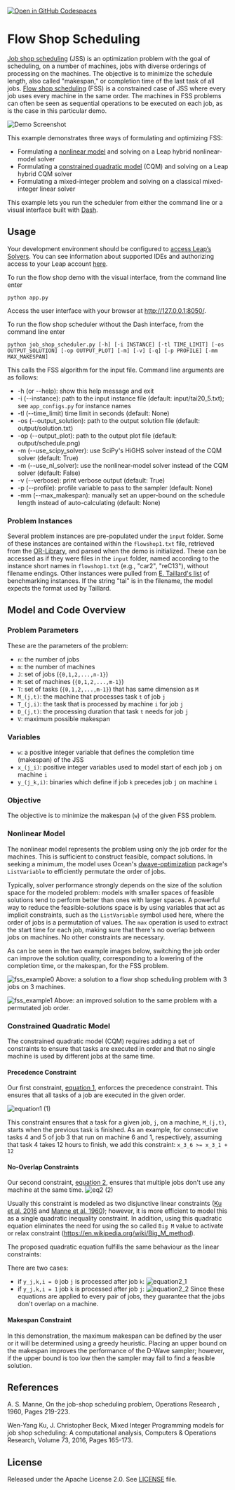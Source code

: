 [![Open in GitHub Codespaces](
  https://img.shields.io/badge/Open%20in%20GitHub%20Codespaces-333?logo=github)](
  https://codespaces.new/dwave-examples/flow-shop-scheduling?quickstart=1)

# Flow Shop Scheduling
[Job shop scheduling](https://en.wikipedia.org/wiki/Job-shop_scheduling) (JSS) is an optimization problem with the goal of scheduling, on a number of machines, jobs with diverse orderings of processing on the machines. The objective is to minimize the schedule length, also called "makespan," or completion time of the last task of all jobs. [Flow shop scheduling](https://en.wikipedia.org/wiki/Flow-shop_scheduling) (FSS) is a constrained case of JSS where every job uses every machine in the same order. The machines in FSS problems can often be seen as sequential operations to be executed on each job, as is the case in this particular demo.

![Demo Screenshot](_static/screenshot.png)

This example demonstrates three ways of formulating and optimizing FSS:

*    Formulating a
     [nonlinear model](https://docs.ocean.dwavesys.com/en/stable/concepts/nl_model.html)
     and solving on a Leap hybrid nonlinear-model solver
*    Formulating a
     [constrained quadratic model](https://docs.ocean.dwavesys.com/en/stable/concepts/cqm.html)
     (CQM) and solving on a Leap hybrid CQM solver
*    Formulating a mixed-integer problem and solving on a classical mixed-integer linear solver

This example lets you run the scheduler from either the command line or a visual interface built with [Dash](https://dash.plotly.com/).

## Usage
Your development environment should be configured to
[access Leap’s Solvers](https://docs.ocean.dwavesys.com/en/stable/overview/sapi.html).
You can see information about supported IDEs and authorizing access to your
Leap account [here](https://docs.dwavesys.com/docs/latest/doc_leap_dev_env.html).

To run the flow shop demo with the visual interface, from the command line enter

    python app.py

Access the user interface with your browser at http://127.0.0.1:8050/.

To run the flow shop scheduler without the Dash interface, from the command line enter

    python job_shop_scheduler.py [-h] [-i INSTANCE] [-tl TIME_LIMIT] [-os OUTPUT_SOLUTION] [-op OUTPUT_PLOT] [-m] [-v] [-q] [-p PROFILE] [-mm MAX_MAKESPAN]

This calls the FSS algorithm for the input file. Command line arguments are as follows:
- -h (or --help): show this help message and exit
- -i (--instance): path to the input instance file (default: input/tai20_5.txt); see `app_configs.py` for instance names
- -tl (--time_limit) time limit in seconds (default: None)
- -os (--output_solution): path to the output solution file (default: output/solution.txt)
- -op (--output_plot): path to the output plot file (default: output/schedule.png)
- -m (--use_scipy_solver): use SciPy's HiGHS solver instead of the CQM solver (default: True)
- -m (--use_nl_solver): use the nonlinear-model solver instead of the CQM solver (default: False)
- -v (--verbose): print verbose output (default: True)
- -p (--profile): profile variable to pass to the sampler (default: None)
- -mm (--max_makespan): manually set an upper-bound on the schedule length instead of auto-calculating (default: None)

### Problem Instances

Several problem instances are pre-populated under the `input` folder. Some of these instances are contained within the `flowshop1.txt` file, retrieved from the [OR-Library], and parsed when the demo is initialized. These can be accessed as if they were files in the `input` folder, named according to the instance short names in `flowshop1.txt` (e.g., "car2", "reC13"), without filename endings. Other instances were pulled from [E. Taillard's list] of benchmarking instances. If the string "tai" is in the filename, the model expects the format used by Taillard.

## Model and Code Overview

### Problem Parameters

These are the parameters of the problem:

- `n`: the number of jobs
- `m`: the number of machines
- `J`: set of jobs (`{0,1,2,...,n-1}`)
- `M`: set of machines (`{0,1,2,...,m-1}`)
- `T`: set of tasks (`{0,1,2,...,m-1}`) that has same dimension as `M`
- `M_(j,t)`:  the machine that processes task `t` of job `j`
- `T_(j,i)`: the task that is processed by machine `i` for job `j`
- `D_(j,t)`:  the processing duration that task `t` needs for job `j`
- `V`:  maximum possible makespan

### Variables

- `w`: a positive integer variable that defines the completion time (makespan)
of the JSS
- `x_(j_i)`: positive integer variables used to model start of each job `j` on
  machine `i`
- `y_(j_k,i)`: binaries which define if job `k` precedes job `j` on machine `i`

### Objective

The objective is to minimize the makespan (`w`) of the given FSS problem.

### Nonlinear Model

The nonlinear model represents the problem using only the job order for the machines. This is 
sufficient to construct feasible, compact solutions. In seeking a minimum, the model uses Ocean's
[dwave-optimization](https://docs.ocean.dwavesys.com/en/stable/docs_optimization/sdk_index.html)
package's ``ListVariable`` to efficiently permutate the order of jobs.

Typically, solver performance strongly depends on the size of the solution space for the modeled
problem: models with smaller spaces of feasible solutions tend to perform better than ones with
larger spaces. A powerful way to reduce the feasible-solutions space is by using variables that act
as implicit constraints, such as the ``ListVariable`` symbol used here, where the order of jobs is a
permutation of values. The ``max`` operation is used to extract the start time for each job, making
sure that there's no overlap between jobs on machines. No other constraints are necessary.

As can be seen in the two example images below, switching the job order can improve the solution
quality, corresponding to a lowering of the completion time, or the makespan, for the FSS problem.

![fss_example0](_static/fss_example0.png)
Above: a solution to a flow shop scheduling problem with 3 jobs on 3 machines.

![fss_example1](_static/fss_example1.png)
Above: an improved solution to the same problem with a permutated job order.

### Constrained Quadratic Model
The constrained quadratic model (CQM) requires adding a set of constraints to ensure that tasks
are executed in order and that no single machine is used by different jobs at the same time.

#### Precedence Constraint

Our first constraint, [equation 1](#eq2), enforces the precedence constraint.
This ensures that all tasks of a job are executed in the given order.

![equation1](_static/eq1.png)          (1)

This constraint ensures that a task for a given job, `j`, on a machine, `M_(j,t)`,
starts when the previous task is finished. As an example, for consecutive
tasks 4 and 5 of job 3 that run on machine 6 and 1, respectively,
assuming that task 4 takes 12 hours to finish, we add this constraint:
`x_3_6 >= x_3_1 + 12`

#### No-Overlap Constraints
Our second constraint, [equation 2](#eq2), ensures that multiple jobs don't use any machine at the same time.
![eq2](_static/eq2.png)          (2)

Usually this constraint is modeled as two disjunctive linear constraints ([Ku et al. 2016](#Ku) and [Manne et al. 1960](#Manne)); however, it is more efficient to model this as a single quadratic inequality constraint. In addition, using this quadratic equation eliminates the need for using the so called `Big M` value to activate or relax constraint (https://en.wikipedia.org/wiki/Big_M_method).

The proposed quadratic equation fulfills the same behaviour as the linear constraints:

There are two cases:
- if `y_j,k,i = 0` job `j` is processed after job `k`:
  ![equation2_1](_static/eq2_1.png)
- if `y_j,k,i = 1` job `k` is processed after job `j`:
  ![equation2_2](_static/eq2_2.png)
  Since these equations are applied to every pair of jobs, they guarantee that the jobs don't overlap on a machine.

#### Makespan Constraint
In this demonstration, the maximum makespan can be defined by the user or it will be determined using a greedy heuristic. Placing an upper bound on the makespan improves the performance of the D-Wave sampler; however, if the upper bound is too low then the sampler may fail to find a feasible solution.


## References

<a id="Manne"></a>
A. S. Manne, On the job-shop scheduling problem, Operations Research , 1960,
Pages 219-223.

<a id="Ku"></a>
Wen-Yang Ku, J. Christopher Beck, Mixed Integer Programming models for job
shop scheduling: A computational analysis, Computers & Operations Research,
Volume 73, 2016, Pages 165-173.

## License

Released under the Apache License 2.0. See [LICENSE](LICENSE) file.

[E. Taillard's list]: http://mistic.heig-vd.ch/taillard/problemes.dir/ordonnancement.dir/ordonnancement.html
[OR-Library]: https://people.brunel.ac.uk/~mastjjb/jeb/orlib/flowshopinfo.html
